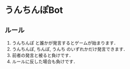 # うんちんぽBot

## ルール

1. うんちんぽ と誰かが発言するとゲームが始まります．
2. うんちんぽ, ちんぽ, うんち のいずれかだけ発言できます．
3. 前者の発言と被ると負けです．
4. ルールに反した場合も負けです．
